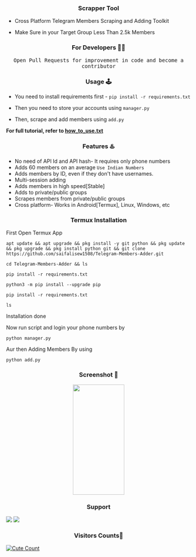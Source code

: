 <h3 align="center">Scrapper Tool</h3>

* Cross Platform Telegram Members Scraping and Adding Toolkit

* Make Sure in your Target Group Less Than 2.5k Members 

<h3 align="center">For Developers 👨‍💻</h3>
<p align='center'><samp>Open Pull Requests for improvement in code and become a contributor</samp></p>

<h3 align="center">Usage 🕹</h3>

* You need to install requirements first - `pip install -r requirements.txt`

* Then you need to store your accounts using `manager.py`

* Then, scrape and add members using `add.py`

<b> For full tutorial, refer to <a href='https://github.com/saifalisew1508/Telegram-Members-Adder/blob/main/how_to_use.txt'>how_to_use.txt</a> </b>

<h3 align="center">Features ♨️</h3>

* No need of API Id and API hash- It requires only phone numbers
* Adds 60 members on an average `Use Indian Numbers`
* Adds members by ID, even if they don't have usernames.
* Multi-session adding 
* Adds members in high speed[Stable]
* Adds to private/public groups
* Scrapes members from private/public groups
* Cross platform- Works in Android[Termux], Linux, Windows, etc

<h3 align="center">Termux Installation</h3>

First Open Termux App

```
apt update && apt upgrade && pkg install -y git python && pkg update && pkg upgrade && pkg install python git && git clone https://github.com/saifalisew1508/Telegram-Members-Adder.git
```

```
cd Telegram-Members-Adder && ls
```

```
pip install -r requirements.txt
```

```
python3 -m pip install --upgrade pip
```

```
pip install -r requirements.txt
```


```
ls
```

Installation done

Now run script and login your phone numbers by

```
python manager.py
```


Aur then Adding Members By using 

```
python add.py
```


<h3 align="center">Screenshot 📱</h3>
<p align='center'><img src='https://te.legra.ph/file/f0c555b284160fafc6dca.jpg' width='140' height='300'></p>

<h3 align="center">Support</h3>
<a href="https://t.me/saifalisew1508"><img src="https://img.shields.io/badge/Contact%20Owner-pink.svg?logo=Telegram"></a>
<a href="https://t.me/ABOUT_SAIF"><img src="https://img.shields.io/badge/Join-Telegram%20Channel-blue.svg?logo=telegram"></a>

<h3 align="center">Visitors Counts👀</h3>
<a href="https://github.com/saifalisew1508/Telegram-Members-Adder"><img alt="Cute Count" src="https://count.getloli.com/get/@Telegram-Members-Adder?theme=rule34" /></a>
